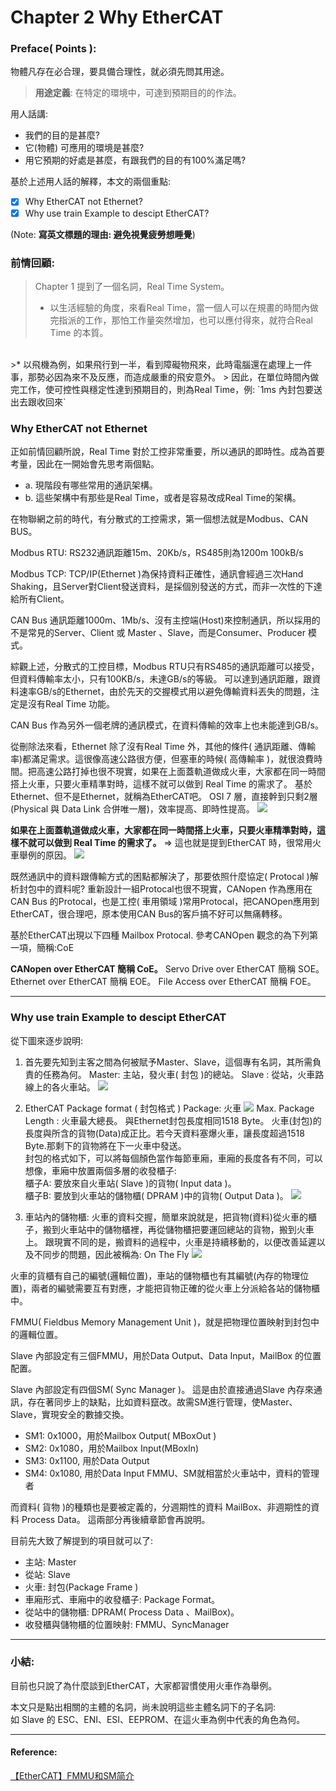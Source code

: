 # Chapter 2 Why EtherCAT

### Preface( Points ):
物體凡存在必合理，要具備合理性，就必須先問其用途。
> **用途定義**: 在特定的環境中，可達到預期目的的作法。


用人話講:
- 我們的目的是甚麼?
- 它(物體) 可應用的環境是甚麼?
- 用它預期的好處是甚麼，有跟我們的目的有100%滿足嗎?

基於上述用人話的解釋，本文的兩個重點:
- [x] Why EtherCAT not Ethernet?   
- [x] Why use train Example to descipt EtherCAT?

(Note: **寫英文標題的理由: 避免視覺疲勞想睡覺**)

### 前情回顧:
> Chapter 1 提到了一個名詞，Real Time System。 
> * 以生活經驗的角度，來看Real Time，當一個人可以在規畫的時間內做完指派的工作，那怕工作量突然增加，也可以應付得來，就符合Real Time 的本質。
<br>
>* 以飛機為例，如果飛行到一半，看到障礙物飛來，此時電腦還在處理上一件事，那勢必因為來不及反應，而造成嚴重的飛安意外。
> 因此，在單位時間內做完工作，使可控性與穩定性達到預期目的，則為Real Time，例:
`1ms 內封包要送出去跟收回來`

### Why EtherCAT not Ethernet
正如前情回顧所說，Real Time 對於工控非常重要，所以通訊的即時性。成為首要考量，因此在一開始會先思考兩個點。
* a. 現階段有哪些常用的通訊架構。
* b. 這些架構中有那些是Real Time，或者是容易改成Real Time的架構。

在物聯網之前的時代，有分散式的工控需求，第一個想法就是Modbus、CAN BUS。

Modbus RTU: RS232通訊距離15m、20Kb/s，RS485則為1200m 100kB/s

Modbus TCP: TCP/IP(Ethernet )為保持資料正確性，通訊會經過三次Hand Shaking，且Server對Client發送資料，是採個別發送的方式，而非一次性的下達給所有Client。

CAN Bus 通訊距離1000m、1Mb/s、沒有主控端(Host)來控制通訊，所以採用的不是常見的Server、Client 或 Master 、Slave，而是Consumer、Producer 模式。 


綜觀上述，分散式的工控目標，Modbus RTU只有RS485的通訊距離可以接受，但資料傳輸率太小，只有100KB/s，未達GB/s的等級。
可以達到通訊距離，跟資料速率GB/s的Ethernet，由於先天的交握模式用以避免傳輸資料丟失的問題，注定是沒有Real Time 功能。

CAN Bus 作為另外一個老牌的通訊模式，在資料傳輸的效率上也未能達到GB/s。

從刪除法來看，Ethernet 除了沒有Real Time 外，其他的條件( 通訊距離、傳輸率)都滿足需求。這很像高速公路很方便，但塞車的時候( 高傳輸率 )，就很浪費時間。把高速公路打掉也很不現實，如果在上面蓋軌道做成火車，大家都在同一時間搭上火車，只要火車精準對時，這樣不就可以做到 Real Time 的需求了。
基於Ethernet、但不是Ethernet，就稱為EtherCAT吧。
OSI 7 層，直接幹到只剩2層(Physical 與 Data Link 合併唯一層)，效率提高、即時性提高。
![](../img/Lv1/EtherCAT_3Layer.png)

**如果在上面蓋軌道做成火車，大家都在同一時間搭上火車，只要火車精準對時，這樣不就可以做到 Real Time 的需求了。**
=> 這也就是提到EtherCAT 時，很常用火車舉例的原因。
![](https://upload.wikimedia.org/wikipedia/commons/1/1f/EthercatOperatingPrinciple.svg )
  
既然通訊中的資料跟傳輸方式的困點都解決了，那要依照什麼協定( Protocal )解析封包中的資料呢?
重新設計一組Protocal也很不現實，CANopen 作為應用在CAN Bus 的Protocal，也是工控( 車用領域 )常用Protocal，把CANOpen應用到EtherCAT，很合理吧，原本使用CAN Bus的客戶搞不好可以無痛轉移。

基於EtherCAT出現以下四種 Mailbox Protocal.
參考CANOpen 觀念的為下列第一項，簡稱:CoE

**CANopen over EtherCAT 簡稱 CoE。**
Servo Drive over EtherCAT 簡稱 SOE。
Ethernet over EtherCAT 簡稱 EOE。
File Access over EtherCAT 簡稱 FOE。

---

### Why use train Example to descipt EtherCAT
從下圖來逐步說明:

1. 首先要先知到主客之間為何被賦予Master、Slave，這個專有名詞，其所需負責的任務為何。 
Master: 主站，發火車( 封包 )的總站。
Slave : 從站，火車路線上的各火車站。
![](../img/Lv1/ECAT_Train.png)

2. EtherCAT Package format ( 封包格式 )
Package: 火車
![](../img/Lv1/ECAT_Train_Part1.png)
Max. Package Length : 火車最大總長。
與Ethernet封包長度相同1518 Byte。
火車(封包)的長度與所含的貨物(Data)成正比。若今天資料塞爆火車，讓長度超過1518 Byte.那剩下的貨物將在下一火車中發送。<br>
封包的格式如下，可以將每個顏色當作每節車廂，車廂的長度各有不同，可以想像，車廂中放置兩個多層的收發櫃子:  
櫃子A: 要放來自火車站( Slave )的貨物( Input data )。  
櫃子B: 要放到火車站的儲物櫃( DPRAM )中的貨物( Output Data )。
![](https://infosys.beckhoff.com/content/1033/ethercatsystem/Images/gif/2469218443__Web.gif)

3. 車站內的儲物櫃:
火車的資料交握，簡單來說就是，把貨物(資料)從火車的櫃子，搬到火車站中的儲物櫃裡，再從儲物櫃把要運回總站的貨物，搬到火車上。
跟現實不同的是，搬資料的過程中，火車是持續移動的，以便改善延遲以及不同步的問題，因此被稱為: On The Fly
![](../img/Lv1/ECAT_Train_Part2.png)

火車的貨櫃有自己的編號(邏輯位置)，車站的儲物櫃也有其編號(內存的物理位置)，兩者的編號需要互有對應，才能把貨物正確的從火車上分派給各站的儲物櫃中。

FMMU( Fieldbus Memory Management Unit )，就是把物理位置映射到封包中的邏輯位置。

Slave 內部設定有三個FMMU，用於Data Output、Data Input，MailBox 的位置配置。

Slave 內部設定有四個SM( Sync Manager )。
這是由於直接通過Slave 內存來通訊，存在著同步上的缺點，比如資料竄改。故需SM進行管理，使Master、Slave，實現安全的數據交換。
* SM1: 0x1000，用於Mailbox Output( MBoxOut )
* SM2: 0x1080，用於Mailbox Input(MBoxIn)
* SM3: 0x1100, 用於Data Output
* SM4: 0x1080, 用於Data Input
FMMU、SM就相當於火車站中，資料的管理者

而資料( 貨物 )的種類也是要被定義的，分週期性的資料 MailBox、非週期性的資料 Process Data。 這兩部分再後續章節會再說明。

目前先大致了解提到的項目就可以了:
* 主站: Master
* 從站: Slave
* 火車: 封包(Package Frame )
* 車廂形式、車廂中的收發櫃子: Package Format。
* 從站中的儲物櫃: DPRAM( Process Data 、MailBox)。
* 收發櫃與儲物櫃的位置映射: FMMU、SyncManager


---  
  ### 小結:
  目前也只說了為什麼談到EtherCAT，大家都習慣使用火車作為舉例。

  本文只是點出相關的主體的名詞，尚未說明這些主體名詞下的子名詞:  
  如 Slave 的 ESC、ENI、ESI、EEPROM、在這火車為例中代表的角色為何。
  
---

#### Reference:
[【EtherCAT】FMMU和SM简介](https://blog.csdn.net/qq_46211259/article/details/137949627?spm=1001.2101.3001.6650.1&utm_medium=distribute.pc_relevant.none-task-blog-2%7Edefault%7EYuanLiJiHua%7ECtr-1-137949627-blog-112857053.235%5Ev43%5Epc_blog_bottom_relevance_base6&depth_1-utm_source=distribute.pc_relevant.none-task-blog-2%7Edefault%7EYuanLiJiHua%7ECtr-1-137949627-blog-112857053.235%5Ev43%5Epc_blog_bottom_relevance_base6&utm_relevant_index=2)